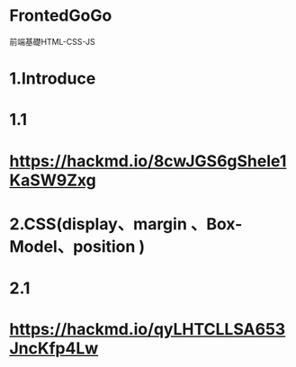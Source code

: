 # FrontedGoGo
前端基礎HTML-CSS-JS
# 1.Introduce
# 1.1 
# https://hackmd.io/8cwJGS6gShele1KaSW9Zxg

# 2.CSS(display、margin 、Box-Model、position )
# 2.1
# https://hackmd.io/qyLHTCLLSA653JncKfp4Lw
